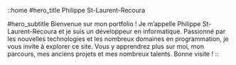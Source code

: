 ::home
#hero_title
Philippe St-Laurent-Recoura

#hero_subtitle
Bienvenue sur mon portfolio ! Je m’appelle Philippe St-Laurent-Recoura et je suis un développeur en informatique. Passionné par les nouvelles technologies et les nombreux domaines en programmation, je vous invite à explorer ce site. Vous y apprendrez plus sur moi, mon parcours, mes anciens projets et mes nombreux talents. Bonne visite !
::
